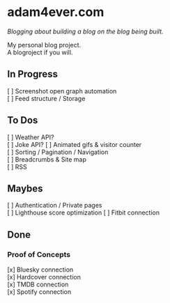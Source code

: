 # adam4ever.com

_Blogging about building a blog on the blog being built._

My personal blog project.  
A blogroject if you will.

## In Progress

[ ] Screenshot open graph automation  
[ ] Feed structure / Storage

## To Dos

[ ] Weather API?  
[ ] Joke API?
[ ] Animated gifs & visitor counter  
[ ] Sorting / Pagination / Navigation  
[ ] Breadcrumbs & Site map  
[ ] RSS

## Maybes

[ ] Authentication / Private pages  
[ ] Lighthouse score optimization
[ ] Fitbit connection

## Done

### Proof of Concepts

[x] Bluesky connection  
[x] Hardcover connection  
[x] TMDB connection  
[x] Spotify connection
